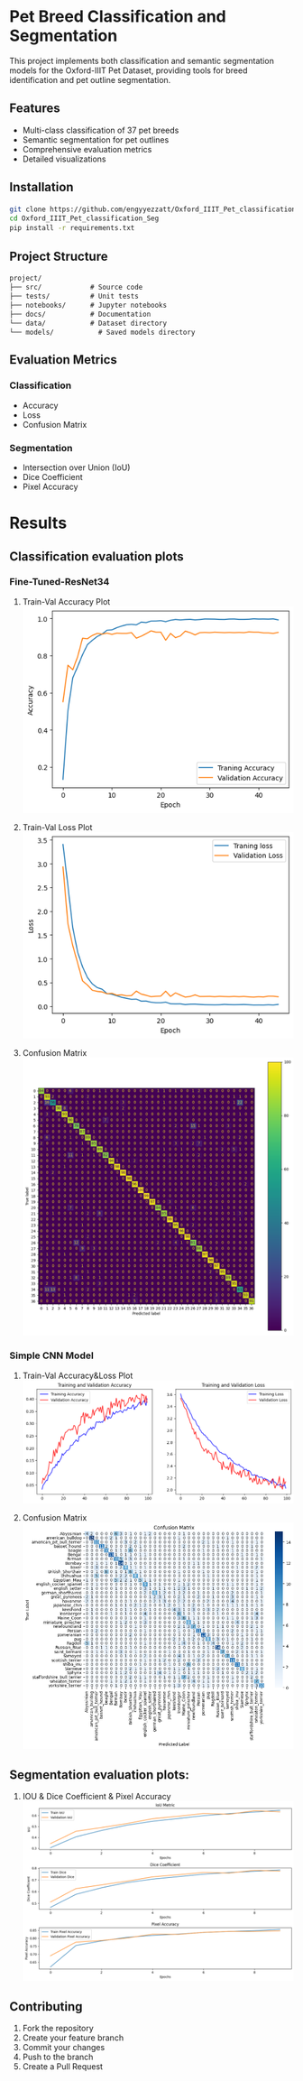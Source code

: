# Pet Breed Classification and Segmentation

This project implements both classification and semantic segmentation models for the Oxford-IIIT Pet Dataset, providing tools for breed identification and pet outline segmentation.

## Features

- Multi-class classification of 37 pet breeds
- Semantic segmentation for pet outlines
- Comprehensive evaluation metrics
- Detailed visualizations

## Installation

```bash
git clone https://github.com/engyyezzatt/Oxford_IIIT_Pet_classification_Seg.git
cd Oxford_IIIT_Pet_classification_Seg
pip install -r requirements.txt
```

## Project Structure

```
project/
├── src/            # Source code
├── tests/          # Unit tests
├── notebooks/      # Jupyter notebooks
├── docs/           # Documentation
└── data/           # Dataset directory
└── models/           # Saved models directory
```

## Evaluation Metrics

### Classification
- Accuracy
- Loss
- Confusion Matrix

### Segmentation
- Intersection over Union (IoU)
- Dice Coefficient
- Pixel Accuracy

# Results

## Classification evaluation plots 

### Fine-Tuned-ResNet34

1. Train-Val Accuracy Plot 
![acc plot](plots/Resnet_classification_acc.png)


2. Train-Val Loss Plot 
![loss plot](plots/Resnet_Classification_loss.png)


3. Confusion Matrix 
![Confusion Matrix plot](plots/Resnet_classification_conf.png)


### Simple CNN Model 
1. Train-Val Accuracy&Loss Plot 
![Accuracy&Loss plot](plots/CNN_classification_acc_loss.png)


2. Confusion Matrix 
![Confusion Matrix plot](plots/CNN_classification_conf.png)


## Segmentation evaluation plots: 

1. IOU & Dice Coefficient & Pixel Accuracy
![evaluation plots](plots/Seg_evaluation_plots.png)



## Contributing

1. Fork the repository
2. Create your feature branch
3. Commit your changes
4. Push to the branch
5. Create a Pull Request

